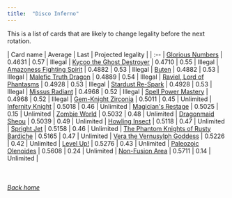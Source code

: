 ```yaml
---
title:  "Disco Inferno"
---
```


This is a list of cards that are likely to change legality before the next rotation.

| Card name | Average | Last | Projected legality |
| :-- |
[Glorious Numbers](https://db.ygoprodeck.com/card/?search=Glorious%20Numbers) | 0.4631 | 0.57 | Illegal |
[Kycoo the Ghost Destroyer](https://db.ygoprodeck.com/card/?search=Kycoo%20the%20Ghost%20Destroyer) | 0.4710 | 0.55 | Illegal |
[Amazoness Fighting Spirit](https://db.ygoprodeck.com/card/?search=Amazoness%20Fighting%20Spirit) | 0.4882 | 0.53 | Illegal |
[Buten](https://db.ygoprodeck.com/card/?search=Buten) | 0.4882 | 0.53 | Illegal |
[Malefic Truth Dragon](https://db.ygoprodeck.com/card/?search=Malefic%20Truth%20Dragon) | 0.4889 | 0.54 | Illegal |
[Raviel, Lord of Phantasms](https://db.ygoprodeck.com/card/?search=Raviel,%20Lord%20of%20Phantasms) | 0.4928 | 0.53 | Illegal |
[Stardust Re-Spark](https://db.ygoprodeck.com/card/?search=Stardust%20Re-Spark) | 0.4928 | 0.53 | Illegal |
[Missus Radiant](https://db.ygoprodeck.com/card/?search=Missus%20Radiant) | 0.4968 | 0.52 | Illegal |
[Spell Power Mastery](https://db.ygoprodeck.com/card/?search=Spell%20Power%20Mastery) | 0.4968 | 0.52 | Illegal |
[Gem-Knight Zirconia](https://db.ygoprodeck.com/card/?search=Gem-Knight%20Zirconia) | 0.5011 | 0.45 | Unlimited |
[Infernity Knight](https://db.ygoprodeck.com/card/?search=Infernity%20Knight) | 0.5018 | 0.46 | Unlimited |
[Magician's Restage](https://db.ygoprodeck.com/card/?search=Magician's%20Restage) | 0.5025 | 0.15 | Unlimited |
[Zombie World](https://db.ygoprodeck.com/card/?search=Zombie%20World) | 0.5032 | 0.48 | Unlimited |
[Dragonmaid Sheou](https://db.ygoprodeck.com/card/?search=Dragonmaid%20Sheou) | 0.5039 | 0.49 | Unlimited |
[Howling Insect](https://db.ygoprodeck.com/card/?search=Howling%20Insect) | 0.5118 | 0.47 | Unlimited |
[Spright Jet](https://db.ygoprodeck.com/card/?search=Spright%20Jet) | 0.5158 | 0.46 | Unlimited |
[The Phantom Knights of Rusty Bardiche](https://db.ygoprodeck.com/card/?search=The%20Phantom%20Knights%20of%20Rusty%20Bardiche) | 0.5165 | 0.47 | Unlimited |
[Vera the Vernusylph Goddess](https://db.ygoprodeck.com/card/?search=Vera%20the%20Vernusylph%20Goddess) | 0.5226 | 0.42 | Unlimited |
[Level Up!](https://db.ygoprodeck.com/card/?search=Level%20Up!) | 0.5276 | 0.43 | Unlimited |
[Paleozoic Olenoides](https://db.ygoprodeck.com/card/?search=Paleozoic%20Olenoides) | 0.5608 | 0.24 | Unlimited |
[Non-Fusion Area](https://db.ygoprodeck.com/card/?search=Non-Fusion%20Area) | 0.5711 | 0.14 | Unlimited |

<br>

###### [Back home](index)